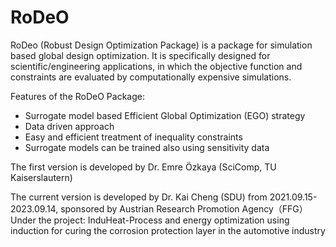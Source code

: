 # RoDeO
RoDeo (Robust Design Optimization Package) is a package for simulation based global design optimization. It is specifically designed
for scientific/engineering applications, in which the objective function and constraints are evaluated by computationally expensive simulations. 

Features of the RoDeO Package:
- Surrogate model based Efficient Global Optimization (EGO) strategy
- Data driven approach
- Easy and efficient treatment of inequality constraints
- Surrogate models can be trained also using sensitivity data

The first version is developed by Dr. Emre Özkaya (SciComp, TU Kaiserslautern)

The current version is developed by Dr. Kai Cheng (SDU) from 2021.09.15-2023.09.14, sponsored by Austrian Research Promotion Agency（FFG）
Under the project: InduHeat-Process and energy optimization using induction for curing the corrosion protection layer in the automotive industry
